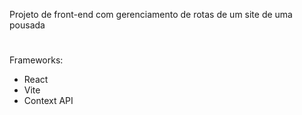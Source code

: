 Projeto de front-end com gerenciamento de rotas de um site de uma pousada

#

Frameworks:

- React
- Vite
- Context API
